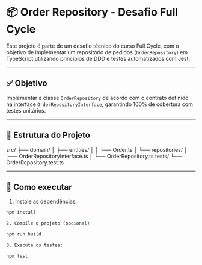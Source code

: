# 📦 Order Repository - Desafio Full Cycle

Este projeto é parte de um desafio técnico do curso Full Cycle, com o objetivo de implementar um repositório de pedidos (`OrderRepository`) em TypeScript utilizando princípios de DDD e testes automatizados com Jest.

---

## ✅ Objetivo

Implementar a classe `OrderRepository` de acordo com o contrato definido na interface `OrderRepositoryInterface`, garantindo 100% de cobertura com testes unitários.

---

## 📁 Estrutura do Projeto
src/
├── domain/
│ ├── entities/
│ │ └── Order.ts
│ └── repositories/
│ ├── OrderRepositoryInterface.ts
│ └── OrderRepository.ts
tests/
└── OrderRepository.test.ts


---

## 🚀 Como executar

1. Instale as dependências:

```bash
npm install

2. Compile o projeto (opcional):

npm run build

3. Execute os testes:

npm test
